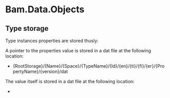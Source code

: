 # Bam.Data.Objects

## Type storage

Type instances properties are stored thusly:

A pointer to the properties value is stored in a dat file at the following location:

- {RootStorage}/{Name}/{Space}/{TypeName}/{Id}/{en}/{ti}/{fi}/{er}/{PropertyName}/{version}/dat 

The value itself is stored in a dat file at the following location:

- 
